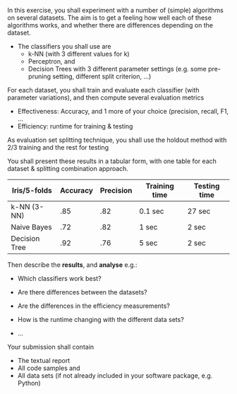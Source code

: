 In this exercise, you shall experiment with a number of (simple) algorithms on several datasets. The aim is to get a feeling how well each of these algorithms works, and whether there are differences depending on the dataset.

- The classifiers you shall use are
  - k-NN (with 3 different values for k)
  - Perceptron, and
  - Decision Trees with 3 different parameter settings (e.g. some pre-pruning setting, different split criterion, ...)


For each dataset, you shall train and evaluate each classifier (with parameter variations), and then compute several evaluation metrics

- Effectiveness: Accuracy, and 1 more of your choice (precision, recall, F1, ...
- Efficiency: runtime for training & testing


As evaluation set splitting technique, you shall use the holdout method with 2/3 training and the rest for testing

You shall present these results in a tabular form, with one table for each dataset & splitting combination approach. 

| Iris/5-folds  | Accuracy | Precision | Training time | Testing time |
|---------------|----------|-----------|---------------|--------------|
| k-NN (3-NN)   | .85      | .82       | 0.1 sec       | 27 sec       |
| Naive Bayes   | .72      | .82       | 1 sec         | 2 sec        |
| Decision Tree | .92      | .76       | 5 sec         | 2 sec        |

Then describe the **results**, and **analyse** e.g.:

- Which classifiers work best?
- Are there differences between the datasets?
- Are the differences in the efficiency measurements?

- How is the runtime changing with the different data sets?
- ...

Your submission shall contain

- The textual report
- All code samples and
- All data sets (if not already included in your software package, e.g. Python)

